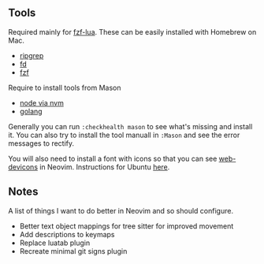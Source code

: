 ## Tools

Required mainly for [fzf-lua](https://github.com/ibhagwan/fzf-lua). These can be easily installed with Homebrew on Mac.

- [ripgrep](https://github.com/BurntSushi/ripgrep)
- [fd](https://github.com/sharkdp/fd)
- [fzf](https://github.com/junegunn/fzf)

Require to install tools from Mason

- [node via nvm](https://github.com/nvm-sh/nvm)
- [golang](https://go.dev/doc/install)

Generally you can run `:checkhealth mason` to see what's missing and install it. You can also try to install the tool manuall in `:Mason` and see the error messages to rectify.

You will also need to install a font with icons so that you can see [web-devicons](https://github.com/nvim-tree/nvim-web-devicons?tab=readme-ov-file) in Neovim. Instructions for Ubuntu [here](https://medium.com/@almatins/install-nerdfont-or-any-fonts-using-the-command-line-in-debian-or-other-linux-f3067918a88c).

## Notes

A list of things I want to do better in Neovim and so should configure.

- Better text object mappings for tree sitter for improved movement
- Add descriptions to keymaps
- Replace luatab plugin
- Recreate minimal git signs plugin
